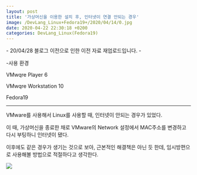 ```yaml
---
layout: post
title: '가상머신을 이용한 설치 후, 인터넷이 연결 안되는 경우'
image: /DevLang_Linux+Fedora19+/2020/04/14/0.jpg
date: 2020-04-22 22:30:18 +0200
categories: DevLang_Linux(Fedora19)
---
```



\- 20/04/28 블로그 이전으로 인한 이전 자료 재업로드입니다. -



-사용 환경

VMwqre Player 6

VMwqre Workstation 10

Fedora19

* * *

VMware를 사용해서 Linux를 사용할 때, 인터넷이 안되는 경우가 있었다.



이 때, 가상머신을 종료한 채로 VMware의 Network 설정에서 MAC주소를 변경하고 다시 부팅하니 인터넷이 됐다.

이후에도 같은 경우가 생기는 것으로 보아, 근본적인 해결책은 아닌 듯 한데, 임시방편으로 사용해볼 방법으로 적절하다고 생각한다.





![][link0]












[link0]:{{site.baseurl}}/images/DevLang_Linux+Fedora19+/2020/04/14/0.jpg
